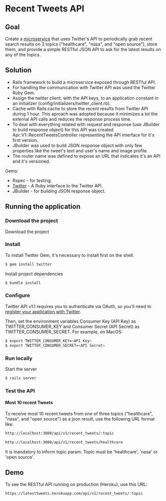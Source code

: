 # Recent Tweets API
## Goal

Create a [microservice](http://martinfowler.com/articles/microservices.html) that uses Twitter's API to periodically grab recent search results on 3 topics ("healthcare", "nasa", and "open source"), store them, and provide a simple RESTful JSON API to ask for the latest results on any of the topics.

## Solution
* Rails framework to build a microservice exposed through RESTful API.
* For handling the communication with Twitter API was used the Twitter Ruby Gem.
* Assign the twitter client, with the API keys, to an application constant in an initializer (config/initializers/twitter_client.rb).
* Cache with Rails.cache to store the recent results from Twitter API during 1 hour. This aproach was adopted because it minimizes a lot the external API calls and reduces the response process time.
* To deal with everything related with request and response (use JBuilder to build response object) for this API was created Api::V1::RecentTweetsController representing the API interface for it's first version.
* JBuilder was used to build JSON response object with only few properties like the tweet's text and user's name and image profile.
* The router name was defined to expose an URL that indicates it's an API and it's versioned.

Gems:
* Rspec - for testing.
* [Twitter](https://github.com/sferik/twitter) - A Ruby interface to the Twitter API.
* JBuilder - for building JSON response object.

## Running the application
### Download the project
Download the project
### Install
To install Twitter Gem, it's necessary to install first on the shell.
```sh
$ gem install twitter
```
Install project dependencies
```sh
$ bundle install
```
### Configure
Twitter API v1.1 requires you to authenticate via OAuth, so you'll need to [register your application with Twitter](https://apps.twitter.com/).

Then, set the environment variables Consumer Key (API Key) as TWITTER_CONSUMER_KEY and Consumer Secret (API Secret) as TWITTER_CONSUMER_SECRET. For example, on MacOS:
```sh
$ export TWITTER_CONSUMER_KEY=<API Key>
$ export TWITTER_CONSUMER_SECRET=<API Secret>
```
### Run locally
Start the server
```sh
$ rails server
```

### Test the API
#### Most 10 recent Tweets
To receive most 10 recent tweets from one of three topics ("healthcare", "nasa", and "open source") as a json result, use the following URL format like:
```sh
http://localhost:3000/api/v1/recent_tweets/:topic
```
```sh
http://localhost:3000/api/v1/recent_tweets/healthcare
```
It is mandatory to inform topic param. Topic must be 'healthcare', 'nasa' or 'open source'.

## Demo
To see the RESTful API running on production (Heroku), use this URL:
```sh
https://latesttweets.herokuapp.com/api/v1/recent_tweets/:topic
```
